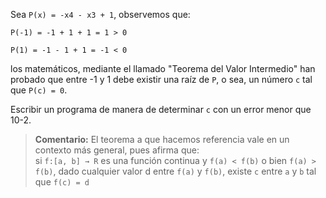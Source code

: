 Sea `P(x) = -x4 - x3 + 1`, observemos que: 

`P(-1) = -1 + 1 + 1 = 1 > 0`

`P(1) = -1 - 1 + 1 = -1 < 0`

los matemáticos, mediante el llamado "Teorema del Valor Intermedio" han probado que entre -1 y 1 debe existir una raíz de `P`, o sea, un número `c` tal que `P(c) = 0`. 

Escribir un programa de manera de determinar `c` con un error menor que 10-2. 

> **Comentario:** El teorema a que hacemos referencia vale en un contexto más general, pues afirma que:  
> si `f:[a, b] → R` es una función continua y `f(a) < f(b)` o bien `f(a) > f(b)`, dado cualquier valor d entre `f(a)` y `f(b)`, existe `c` entre `a` y `b` tal que `f(c) = d` 
